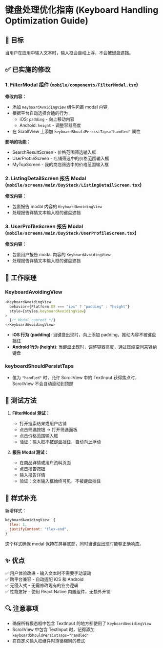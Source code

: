 # 键盘处理优化指南 (Keyboard Handling Optimization Guide)

## 🎯 目标
当用户在应用中输入文本时，输入框会自动上浮，不会被键盘遮挡。

## ✅ 已实施的修改

### 1. FilterModal 组件 (`mobile/components/FilterModal.tsx`)
**修改内容：**
- 添加 `KeyboardAvoidingView` 组件包裹 modal 内容
- 根据平台自动选择合适的行为：
  - iOS: `padding` - 向上移动内容
  - Android: `height` - 调整容器高度
- 在 ScrollView 上添加 `keyboardShouldPersistTaps="handled"` 属性

**影响的功能：**
- SearchResultScreen - 价格范围筛选输入框
- UserProfileScreen - 店铺筛选中的价格范围输入框
- MyTopScreen - 我的商店筛选中的价格范围输入框

### 2. ListingDetailScreen 报告 Modal (`mobile/screens/main/BuyStack/ListingDetailScreen.tsx`)
**修改内容：**
- 包裹报告 modal 内容的 `KeyboardAvoidingView`
- 处理报告详情文本输入框的键盘遮挡

### 3. UserProfileScreen 报告 Modal (`mobile/screens/main/BuyStack/UserProfileScreen.tsx`)
**修改内容：**
- 包裹用户报告 modal 内容的 `KeyboardAvoidingView`
- 处理报告详情文本输入框的键盘遮挡

## 📱 工作原理

### KeyboardAvoidingView
```javascript
<KeyboardAvoidingView
  behavior={Platform.OS === "ios" ? "padding" : "height"}
  style={styles.keyboardAvoidingView}
>
  {/* Modal content */}
</KeyboardAvoidingView>
```

- **iOS 行为 (padding)**: 当键盘出现时，向上添加 padding，推动内容不被键盘挡住
- **Android 行为 (height)**: 当键盘出现时，调整容器高度，通过压缩空间来容纳键盘

### keyboardShouldPersistTaps
- 值为 `"handled"` 时，允许 ScrollView 中的 TextInput 获得焦点时，ScrollView 不会自动滚动到顶部

## 🧪 测试方法

1. **FilterModal 测试：**
   - 打开搜索结果或用户店铺
   - 点击筛选按钮 → 打开筛选面板
   - 点击价格范围输入框
   - 验证：输入框不被键盘挡住，自动向上浮动

2. **报告 Modal 测试：**
   - 在商品详情或用户资料页面
   - 点击报告按钮
   - 输入报告详情
   - 验证：文本输入框始终可见，不被键盘挡住

## 📝 样式补充

新增样式：
```javascript
keyboardAvoidingView: {
  flex: 1,
  justifyContent: "flex-end",
}
```

这个样式确保 modal 保持在屏幕底部，同时当键盘出现时能够正确响应。

## ✨ 优点

✅ 用户体验改进 - 输入文本时不需要手动滚动  
✅ 跨平台兼容 - 自动适配 iOS 和 Android  
✅ 无侵入式 - 无需修改现有的业务逻辑  
✅ 性能友好 - 使用 React Native 内置组件，无额外开销  

## 🔍 注意事项

- 确保所有模态框中包含 TextInput 的地方都使用了 `KeyboardAvoidingView`
- ScrollView 中包含 TextInput 时，记得添加 `keyboardShouldPersistTaps="handled"`
- 在自定义输入框组件时遵循相同的模式
